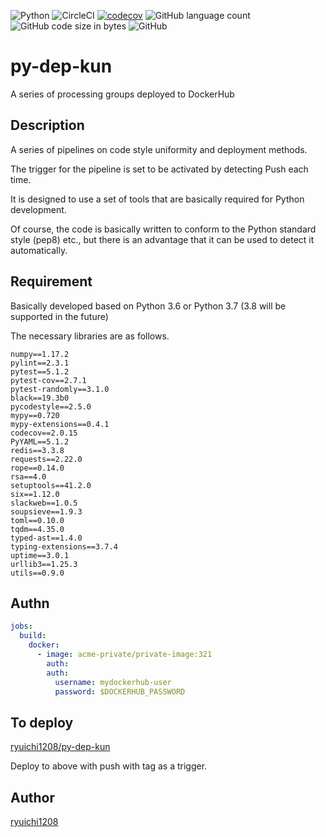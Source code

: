 ![Python](https://img.shields.io/badge/Python-3.6%2F3.7-red)
![CircleCI](https://img.shields.io/circleci/build/github/ryuichi1208/py-dep-kun/master)
[![codecov](https://codecov.io/gh/ryuichi1208/py-dep-kun/branch/master/graph/badge.svg)](https://codecov.io/gh/ryuichi1208/py-dep-kun)
![GitHub language count](https://img.shields.io/github/languages/count/ryuichi1208/py-dep-kun)
![GitHub code size in bytes](https://img.shields.io/github/languages/code-size/ryuichi1208/py-dep-kun)
![GitHub](https://img.shields.io/github/license/ryuichi1208/py-dep-kun)

# py-dep-kun
A series of processing groups deployed to DockerHub

## Description

A series of pipelines on code style uniformity and deployment methods.

The trigger for the pipeline is set to be activated by detecting Push each time.

It is designed to use a set of tools that are basically required for Python development.

Of course, the code is basically written to conform to the Python standard style (pep8) etc., but there is an advantage that it can be used to detect it automatically.

## Requirement

Basically developed based on Python 3.6 or Python 3.7 (3.8 will be supported in the future)

The necessary libraries are as follows.

```
numpy==1.17.2
pylint==2.3.1
pytest==5.1.2
pytest-cov==2.7.1
pytest-randomly==3.1.0
black==19.3b0
pycodestyle==2.5.0
mypy==0.720
mypy-extensions==0.4.1
codecov==2.0.15
PyYAML==5.1.2
redis==3.3.8
requests==2.22.0
rope==0.14.0
rsa==4.0
setuptools==41.2.0
six==1.12.0
slackweb==1.0.5
soupsieve==1.9.3
toml==0.10.0
tqdm==4.35.0
typed-ast==1.4.0
typing-extensions==3.7.4
uptime==3.0.1
urllib3==1.25.3
utils==0.9.0
```

## Authn

``` yaml
jobs:
  build:
    docker:
      - image: acme-private/private-image:321
        auth:
        auth:
          username: mydockerhub-user
          password: $DOCKERHUB_PASSWORD
```

## To deploy

[ryuichi1208/py-dep-kun](https://cloud.docker.com/repository/registry-1.docker.io/ryuichi1208/py-dep-kun)

Deploy to above with push with tag as a trigger.

## Author

[ryuichi1208](https://github.com/ryuichi1208)
